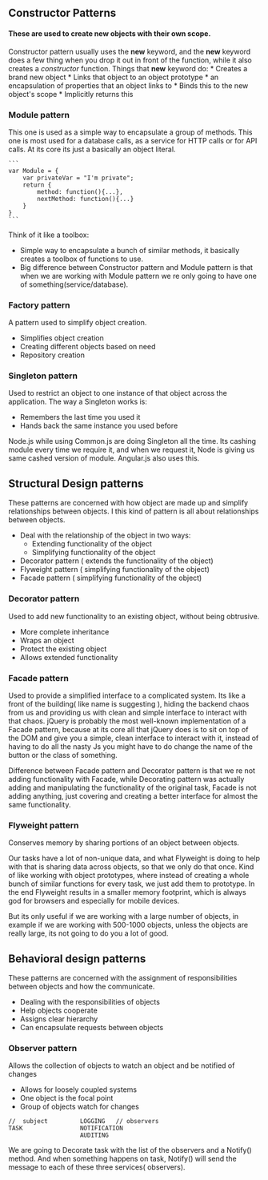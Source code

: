 

## Constructor Patterns

#### These are used to create new objects with their own scope.

Constructor pattern usually uses the __new__ keyword, and the __new__ keyword does a few thing when you drop it out in front of the function, while it also creates a *constructor* function. Things that __new__ keyword do:
    * Creates a brand new object 
    * Links that object to an object prototype
        * an encapsulation of properties that an object links to
    * Binds this to the new object's scope
    * Implicitly returns this


### Module pattern 

 This one is used as a simple way to encapsulate a group of methods.
 This one is most used for a database calls, as a service for HTTP calls or for API calls. At its core its just a basically an object literal.

    ```
    var Module = {
        var privateVar = "I'm private";
        return {
            method: function(){...},
            nextMethod: function(){...}
        }
    }
    ```

 Think of it like a toolbox:

 * Simple way to encapsulate a bunch of similar methods,
 it basically creates a toolbox of functions to use.
 * Big difference between Constructor pattern and Module pattern is that when we are working with Module pattern we re only going to have one of something(service/database).

 ### Factory pattern

 A pattern used to simplify object creation.
 
 * Simplifies object creation
 * Creating different objects based on need
 * Repository creation

 ### Singleton pattern

 Used to restrict an object to one instance of that object across the application.
The way a Singleton works is:

 * Remembers the last time you used it
 * Hands back the same instance you used before

 Node.js while using Common.js are doing Singleton all the time. Its cashing module every time we require it, and when we request it, Node is giving us same cashed version of module. Angular.js also uses this.

 ## Structural Design patterns

 These patterns are concerned with how object are made up and simplify relationships between objects.
 I this kind of pattern is all about relationships between objects. 

 * Deal with the relationship of the object in two ways:
    * Extending functionality of the object 
    * Simplifying functionality of the object
* Decorator pattern ( extends the functionality of the object)
* Flyweight pattern ( simplifying functionality of the object)
* Facade pattern ( simplifying functionality of the object)

### Decorator pattern 

Used to add new functionality to an existing object, without being obtrusive.

* More complete inheritance 
* Wraps an object 
* Protect the existing object
* Allows extended functionality 

### Facade pattern

Used to provide a simplified interface to a complicated system. Its like a front of the building( like name is suggesting ), hiding the backend chaos from us and providing us with clean and simple interface to interact with that chaos. jQuery is probably the most well-known implementation of a Facade pattern, because at its core all that jQuery does is to sit on top of the DOM and give you a simple, clean interface to interact with it, instead of having to do all the nasty Js you might have to do change the name of the button or the class of something.

Difference between Facade pattern and Decorator pattern is that we re not adding functionality with Facade, while Decorating pattern was actually adding and manipulating the functionality of the original task, Facade is not adding anything, just covering and creating a better interface for almost the same functionality.

### Flyweight pattern

Conserves memory by sharing portions of an object between objects.

Our tasks have a lot of non-unique data, and what Flyweight is doing to help with that is sharing data across objects, so that we only do that once. Kind of like working with object prototypes, where instead of creating a whole bunch of similar functions for every task, we just add them to prototype. In the end Flyweight results in a smaller memory footprint, which is always god for browsers and especially for mobile devices.

But its only useful if we are working with a large number of objects, in example if we are working with 500-1000 objects, unless the objects are really large, its not going to do you a lot of good.

## Behavioral design patterns

These patterns are concerned with the assignment of responsibilities between objects and how the communicate.

* Dealing with the responsibilities of objects 
* Help objects cooperate
* Assigns clear hierarchy
* Can encapsulate requests between objects

### Observer pattern 

Allows the collection of objects to watch an object and be notified of changes

* Allows for loosely coupled systems 
* One object is the focal point
* Group of objects watch for changes 

``` 
//  subject         LOGGING   // observers
TASK                NOTIFICATION
                    AUDITING
```
We are going to Decorate task with the list of the observers and a Notify() method. And when something happens on task, Notify() will send the message to each of these three services( observers).